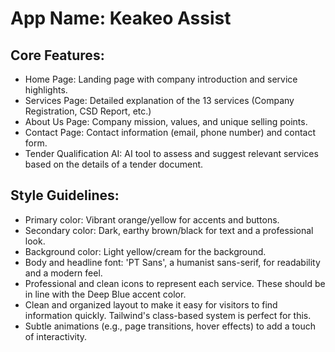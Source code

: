 # **App Name**: Keakeo Assist

## Core Features:

- Home Page: Landing page with company introduction and service highlights.
- Services Page: Detailed explanation of the 13 services (Company Registration, CSD Report, etc.)
- About Us Page: Company mission, values, and unique selling points.
- Contact Page: Contact information (email, phone number) and contact form.
- Tender Qualification AI: AI tool to assess and suggest relevant services based on the details of a tender document.

## Style Guidelines:

- Primary color: Vibrant orange/yellow for accents and buttons.
- Secondary color: Dark, earthy brown/black for text and a professional look.
- Background color: Light yellow/cream for the background.
- Body and headline font: 'PT Sans', a humanist sans-serif, for readability and a modern feel.
- Professional and clean icons to represent each service. These should be in line with the Deep Blue accent color.
- Clean and organized layout to make it easy for visitors to find information quickly. Tailwind's class-based system is perfect for this.
- Subtle animations (e.g., page transitions, hover effects) to add a touch of interactivity.
